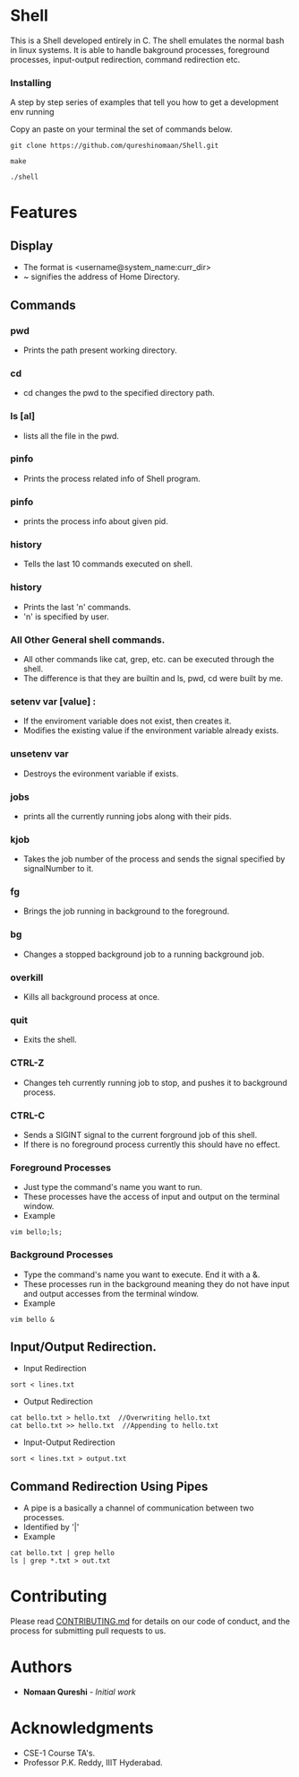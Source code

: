 # Shell 

This is a Shell developed entirely in C. The shell emulates the normal bash in linux systems. It is able to handle bakground processes, foreground processes, input-output redirection, command redirection etc. 

### Installing

A step by step series of examples that tell you how to get a development env running

Copy an paste on your terminal the set of commands below.
```
git clone https://github.com/qureshinomaan/Shell.git

make 

./shell
```

# Features 

## Display 
* The format is <username@system_name:curr_dir>
* ~ signifies the address of Home Directory.  

## Commands 

### pwd 
* Prints the path present working directory. 

### cd <directory path>
* cd changes the pwd to the specified directory path. 

### ls [al]
* lists all the file in the pwd. 

### pinfo
* Prints the process related info of Shell program. 

### pinfo <pid>
* prints the process info about given pid. 

### history 
* Tells the last 10 commands executed on shell. 

### history <n>
* Prints the last 'n' commands. 
* 'n' is specified by user. 

### All Other General shell commands. 
* All other commands like cat, grep, etc. can be executed through the shell. 
* The difference is that they are builtin and ls, pwd, cd were built by me. 

### setenv var [value] :
* If the enviroment variable does not exist, then creates it.
* Modifies the existing value if the environment variable already exists. 

### unsetenv var 
* Destroys the evironment variable if exists. 

### jobs 
* prints all the currently running jobs along with their pids. 

### kjob <jobnumber> <signalNumber>
* Takes the job number of the process and sends the signal specified by signalNumber to it. 

### fg <jobNumber> 
* Brings the job running in background to the foreground. 

### bg <jobNumber>
* Changes a stopped background job to a running background job. 

### overkill 
* Kills all background process at once. 

### quit 
* Exits the shell. 

### CTRL-Z 
* Changes teh currently running job to stop, and pushes it to background process.

### CTRL-C
* Sends a SIGINT signal to the current forground job of this shell. 
* If there is no foreground process currently this should have no effect. 


### Foreground Processes
* Just type the command's name you want to run. 
* These processes have the access of input and output on the terminal window.
* Example 
```
vim bello;ls;
```
### Background Processes
* Type the command's name you want to execute. End it with a &.
* These processes run in the background meaning they do not have input and output accesses from the terminal window.
* Example
```
vim bello &
```

## Input/Output Redirection.
* Input Redirection 
```
sort < lines.txt
```

* Output Redirection 
```
cat bello.txt > hello.txt  //Overwriting hello.txt
cat bello.txt >> hello.txt  //Appending to hello.txt
```

* Input-Output Redirection 
```
sort < lines.txt > output.txt 
```

## Command Redirection Using Pipes
* A pipe is a basically a channel of communication between two processes. 
* Identified by '|'
* Example 
```
cat bello.txt | grep hello
ls | grep *.txt > out.txt 
```


# Contributing

Please read [CONTRIBUTING.md](https://gist.github.com/PurpleBooth/b24679402957c63ec426) for details on our code of conduct, and the process for submitting pull requests to us.

# Authors

* **Nomaan Qureshi** - *Initial work*


# Acknowledgments

* CSE-1 Course TA's.
* Professor P.K. Reddy, IIIT Hyderabad.
